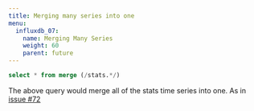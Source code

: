 ```yaml
---
title: Merging many series into one
menu:
  influxdb_07:
    name: Merging Many Series
    weight: 60
    parent: future
---
```


```sql
select * from merge (/stats.*/)
```

The above query would merge all of the stats time series into one. As in [issue #72](https://github.com/influxdb/influxdb/issues/72)
